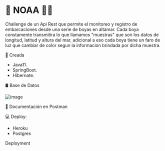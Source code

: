 # :ship: NOAA :rotating_light::ship: 

Challenge de un Api Rest que permite el monitoreo y registro de embarcaciones desde una serie de boyas en altamar. Cada boya constamente transmitira lo que llamamos "muestras" que son los datos de longitud, latitud y altura del mar, adicional a eso cada boya tiene un faro de luz que cambiar de color segun la informacion brindada por dicha muestra.

🧰 Creada
* Java11.
* SpringBoot.
* Hibernate.

🛢 Base de Datos

![image](https://user-images.githubusercontent.com/79878292/140124162-b4853bbc-7d26-4f10-a071-9017ea5b28c1.png)


📝 Documentación en Postman


💻 Deploy:
* Heroku
* Postgres
 
 Deployment 
